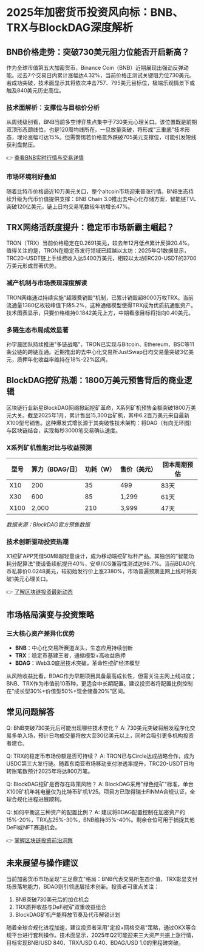 # 2025年加密货币投资风向标：BNB、TRX与BlockDAG深度解析

## BNB价格走势：突破730美元阻力位能否开启新高？

作为全球市值第五大加密货币，Binance Coin（BNB）近期展现出强劲反弹动能。过去7个交易日内累计涨幅达4.32%，当前价格正测试关键阻力位730美元。若成功突破，技术面显示其将依次冲击757、795美元目标位，极端乐观情景下或触及840美元历史高位。

### 技术面解析：支撑位与目标价分析
从周线级别看，BNB当前多空博弈焦点集中于730美元心理关口。该位置既是前期双顶形态颈线位，也是120周均线所在。一旦放量突破，将形成"三重底"技术形态，理论涨幅可达15%。但需警惕若价格意外跌破705美元支撑位，可能引发短线获利盘抛压。

👉 [查看BNB实时行情与交易详情](https://bit.ly/okx_welcome)

### 市场环境利好叠加
随着比特币价格逼近10万美元关口，整个altcoin市场迎来普涨行情。BNB生态持续升级为代币价值提供支撑：BNB Chain 3.0推出去中心化存储方案，智能链TVL突破120亿美元，链上日均交易笔数较年初增长47%。

## TRX网络活跃度提升：稳定币市场新霸主崛起？

TRON（TRX）当前价格稳定在0.2691美元，较去年12月低点累计反弹20.4%。值得关注的是，TRON在稳定币发行领域已超越以太坊：2025年Q1数据显示，TRC20-USDT链上手续费收入达5400万美元，相较以太坊ERC20-USDT的3700万美元形成显著优势。

### 减产机制与市场表现深度解读
TRON网络通过持续实施"超限费销毁"机制，已累计销毁超8000万枚TRX。当前流通量1380亿枚较峰值下降5.2%，这种通缩模型使得TRX成为优质抗通胀资产。技术图表显示，只要价格维持0.1842美元上方，中期看涨目标将指向0.40美元。

### 多链生态布局成效显著
孙宇晨团队持续推进"多链战略"，TRON已实现与Bitcoin、Ethereum、BSC等11条公链的跨链互通。近期推出的去中心化交易所JustSwap日均交易量突破3亿美元，质押年化收益率维持在18%-22%区间。

## BlockDAG挖矿热潮：1800万美元预售背后的商业逻辑

区块链行业新星BlockDAG网络掀起挖矿革命，X系列矿机预售金额突破1800万美元大关。截至2025年1月，累计售出15,300台矿机，其中6.2百万美元来自最新X100型号销售。这种爆发式增长源于其突破性技术架构：将DAG（有向无环图）与区块链结合，实现每秒3000笔交易确认速度。

### X系列矿机性能对比与收益预测

| 型号   | 算力（BDAG/日） | 功耗（W） | 售价（美元） | 回本周期预估 |
|--------|------------------|-----------|--------------|--------------|
| X10    | 200              | 35        | 499          | 83天         |
| X30    | 600              | 85        | 1,299        | 61天         |
| X100   | 2,000            | 210       | 3,999        | 47天         |

*数据来源：BlockDAG官方预售数据*

### 技术创新驱动投资热潮
X1挖矿APP凭借50MB超轻量设计，成为移动端挖矿标杆产品。其独创的"智能功耗分配算法"使设备续航提升40%，安卓/iOS兼容性测试达98.7%。当前BDAG代币私募价0.0248美元，较初始发行价上涨2380%，市场普遍预期主网上线时将突破1美元心理关口。

👉 [了解区块链投资最新动态](https://bit.ly/okx_welcome)

## 市场格局演变与投资策略

### 三大核心资产差异化优势
- **BNB**：中心化交易所赛道龙头，生态应用持续创新
- **TRX**：稳定币基建王者，通缩模型+高收益质押
- **BDAG**：Web3.0底层技术突破，革命性挖矿经济模型

从风险收益比看，BDAG作为早期项目具备最高成长性，但需关注主网上线进度；BNB、TRX作为市值前10币种，更适合中长期配置。建议投资者将配置比例控制在"成长型30%+价值型50%+现金储备20%"区间。

## 常见问题解答

Q: BNB突破730美元后可能出现哪些技术变化？
A: 730美元突破将触发程序化交易多单入场，预计日均成交量将放大至30亿美元以上，同时会吸引更多机构投资者建仓。

Q: TRX的稳定币市场份额是否可持续？
A: TRON已与Circle达成战略合作，成为USDC第三大发行链。随着东南亚市场移动支付渗透率提升，TRC20-USDT日均转账笔数预计2025年将达800万笔。

Q: BlockDAG挖矿是否存在政策风险？
A: BlockDAG采用"绿色挖矿"标准，单台X100矿机年耗电量仅为比特币矿机1/25。项目方已取得瑞士FINMA合规认证，全球合规化进程进展顺利。

Q: 如何平衡这三种资产的配置比例？
A: 建议将BDAG配置控制在加密资产的15%-20%，TRX占25%-30%，BNB维持35%-40%。剩余仓位可用于捕捉其他DeFi或NFT赛道机会。

👉 [掌握区块链投资前沿洞察](https://bit.ly/okx_welcome)

## 未来展望与操作建议

当前加密货币市场呈现"三足鼎立"格局：BNB代表交易所生态价值，TRX彰显支付场景落地能力，BDAG则引领底层技术创新。投资者可重点关注：
1. BNB突破730美元后的加仓机会
2. TRX质押收益与DeFi挖矿双重收益组合
3. BlockDAG矿机产能释放节奏及代币解锁计划

随着全球合规化进程加速，建议投资者采用"定投+网格交易"策略，通过OKX等合规平台进行套利操作。技术面显示，2025年Q2可能迎来三大资产共振上涨行情，目标实现BNB/USD 840、TRX/USD 0.40、BDAG/USD 1.0的里程碑突破。